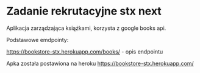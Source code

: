 # Zadanie rekrutacyjne stx next
Aplikacja zarządzająca książkami, korzysta z google books api.

Podstawowe emdpointy:

https://bookstore-stx.herokuapp.com/books/ - opis endpointu




Apka została postawiona na heroku https://bookstore-stx.herokuapp.com/
